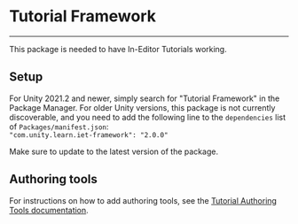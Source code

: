 # Tutorial Framework
---------
This package is needed to have In-Editor Tutorials working.

## Setup
For Unity 2021.2 and newer, simply search for "Tutorial Framework" in the Package Manager. For older Unity versions, this package is not currently discoverable,
and you need to add the following line to the `dependencies` list of `Packages/manifest.json`:  
`"com.unity.learn.iet-framework": "2.0.0"`

Make sure to update to the latest version of the package.

## Authoring tools
For instructions on how to add authoring tools, see the [Tutorial Authoring Tools documentation](https://docs.unity3d.com/Packages/com.unity.learn.iet-framework.authoring@latest).
